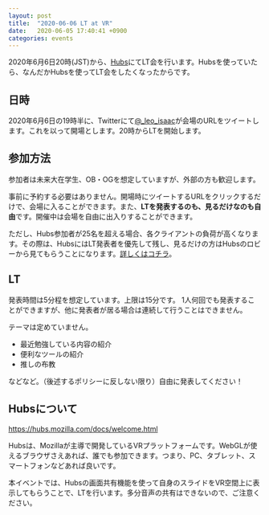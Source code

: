 ```yaml
---
layout: post
title:  "2020-06-06 LT at VR"
date:   2020-06-05 17:40:41 +0900
categories: events
---
```


2020年6月6日20時(JST)から、[Hubs](https://hubs.mozilla.com/)にてLT会を行います。Hubsを使っていたら、なんだかHubsを使ってLT会をしたくなったからです。


## 日時
2020年6月6日の19時半に、Twitterにて[@_leo_isaac](https://twitter.com/_leo_isaac)が会場のURLをツイートします。これを以って開場とします。20時からLTを開始します。


## 参加方法
参加者は未来大在学生、OB・OGを想定していますが、外部の方も歓迎します。

事前に予約する必要はありません。開場時にツイートするURLをクリックするだけで、会場に入ることができます。また、**LTを発表するのも、見るだけなのも自由**です。開催中は会場を自由に出入りすることができます。

ただし、Hubs参加者が25名を超える場合、各クライアントの負荷が高くなります。その際は、HubsにはLT発表者を優先して残し、見るだけの方はHubsのロビーから見てもらうことになります。[詳しくはコチラ](https://hubs.mozilla.com/docs/hubs-faq.html#what-is-the-capacity-of-a-hubs-room)。


## LT
発表時間は5分程を想定しています。上限は15分です。
1人何回でも発表することができますが、他に発表者が居る場合は連続して行うことはできません。

テーマは定めていません。

- 最近勉強している内容の紹介
- 便利なツールの紹介
- 推しの布教

などなど。（後述するポリシーに反しない限り）自由に発表してください！


## Hubsについて
[ https://hubs.mozilla.com/docs/welcome.html ](https://hubs.mozilla.com/docs/welcome.html)

Hubsは、Mozillaが主導で開発しているVRプラットフォームです。WebGLが使えるブラウザさえあれば、誰でも参加できます。つまり、PC、タブレット、スマートフォンなどあれば良いです。

本イベントでは、Hubsの画面共有機能を使って自身のスライドをVR空間上に表示してもらうことで、LTを行います。多分音声の共有はできないので、ご注意ください。
